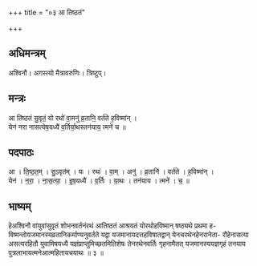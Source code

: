 +++
title = "०३ आ तिष्ठतं"

+++
## अधिमन्त्रम्
अश्विनौ। अगस्त्यो मैत्रावरुणिः। त्रिष्टुप्।

## मन्त्रः
आ ति॑ष्ठतं सु॒वृतं॒ यो रथो॑ वा॒मनु॑ व्र॒तानि॒ वर्त॑ते ह॒विष्मा॑न् ।  
येन॑ नरा नासत्येष॒यध्यै॑ व॒र्तिर्या॒थस्तन॑याय॒ त्मने॑ च ॥

## पदपाठः
आ । ति॒ष्ठ॒त॒म् । सु॒ऽवृत॑म् । यः । रथः॑ । वा॒म् । अनु॑ । व्र॒तानि॑ । वर्त॑ते । ह॒विष्मा॑न् ।  
येन॑ । न॒रा॒ । ना॒स॒त्या॒ । इ॒ष॒यध्यै॑ । व॒र्तिः । या॒थः । तन॑याय । त्मने॑ । च॒ ॥

## भाष्यम्
हेअश्विनौ वांयुवांसुवृतं शोभनवर्तनंरथं आतिष्ठतं आश्रयतं योरथोहविष्मान् षष्ठ्यथे प्रथमा ह- विष्मन्तोयजमानस्यव्रतानिकर्माण्यनुवर्तते यद्वा यजमानायदत्तहविषातद्वान् येनचरथेनहेनरानेता- रौहेनासत्या असत्यरहितौ युवामिषयध्यै यज्ञंप्राप्तुमिच्छतमितिशेषः तेनरथेनवर्तिः गृहनामैतत् यजमानस्ययज्ञगृहं तनयाय पुत्रलाभायत्मनेआत्महितायचयाथः ॥ ३ ॥